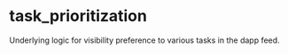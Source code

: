 # task_prioritization
Underlying logic for visibility preference to various tasks in the dapp feed.
